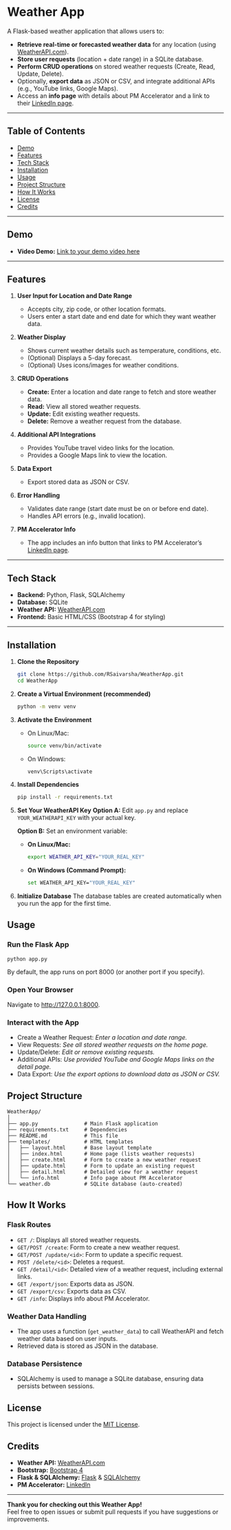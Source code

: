 # Weather App

A Flask-based weather application that allows users to:

- **Retrieve real-time or forecasted weather data** for any location (using [WeatherAPI.com](https://www.weatherapi.com/)).
- **Store user requests** (location + date range) in a SQLite database.
- **Perform CRUD operations** on stored weather requests (Create, Read, Update, Delete).
- Optionally, **export data** as JSON or CSV, and integrate additional APIs (e.g., YouTube links, Google Maps).
- Access an **info page** with details about PM Accelerator and a link to their [LinkedIn page](https://www.linkedin.com/company/product-manager-accelerator/).

---

## Table of Contents

- [Demo](#demo)
- [Features](#features)
- [Tech Stack](#tech-stack)
- [Installation](#installation)
- [Usage](#usage)
- [Project Structure](#project-structure)
- [How It Works](#how-it-works)
- [License](#license)
- [Credits](#credits)

---

## Demo

- **Video Demo:** [Link to your demo video here](https://drive.google.com/file/d/1FE7r7UyP81YjAomk-r8VfVbhxdMxdVDC/view?usp=sharing)

---

## Features

1. **User Input for Location and Date Range**  
   - Accepts city, zip code, or other location formats.
   - Users enter a start date and end date for which they want weather data.

2. **Weather Display**  
   - Shows current weather details such as temperature, conditions, etc.
   - (Optional) Displays a 5-day forecast.
   - (Optional) Uses icons/images for weather conditions.
  
3. **CRUD Operations**  
   - **Create:** Enter a location and date range to fetch and store weather data.
   - **Read:** View all stored weather requests.
   - **Update:** Edit existing weather requests.
   - **Delete:** Remove a weather request from the database.

4. **Additional API Integrations**  
   - Provides YouTube travel video links for the location.
   - Provides a Google Maps link to view the location.
  
5. **Data Export**  
   - Export stored data as JSON or CSV.

6. **Error Handling**  
   - Validates date range (start date must be on or before end date).
   - Handles API errors (e.g., invalid location).

7. **PM Accelerator Info**  
   - The app includes an info button that links to PM Accelerator’s [LinkedIn page](https://www.linkedin.com/company/product-manager-accelerator/).

---

## Tech Stack

- **Backend:** Python, Flask, SQLAlchemy
- **Database:** SQLite
- **Weather API:** [WeatherAPI.com](https://www.weatherapi.com/)
- **Frontend:** Basic HTML/CSS (Bootstrap 4 for styling)

---

## Installation

1. **Clone the Repository**  
   ```bash
   git clone https://github.com/RSaivarsha/WeatherApp.git
   cd WeatherApp
2. **Create a Virtual Environment (recommended)**
    ```bash
    python -m venv venv
3. **Activate the Environment**
   - On Linux/Mac:
      ```bash
      source venv/bin/activate
   - On Windows:
      ```bash
      venv\Scripts\activate
4. **Install Dependencies**
    ```bash
    pip install -r requirements.txt
5. **Set Your WeatherAPI Key**
    **Option A:**
    Edit `app.py` and replace `YOUR_WEATHERAPI_KEY` with your actual key.

    **Option B:**
    Set an environment variable:
   - **On Linux/Mac:**
      ```bash
      export WEATHER_API_KEY="YOUR_REAL_KEY"
    - **On Windows (Command Prompt):**
      ```bash
      set WEATHER_API_KEY="YOUR_REAL_KEY"
6. **Initialize Database**
    The database tables are created automatically when you run the app for the first time.

 
## Usage

### Run the Flask App

    
    python app.py

By default, the app runs on port 8000 (or another port if you specify).

### Open Your Browser
Navigate to http://127.0.0.1:8000.

### Interact with the App
- Create a Weather Request: *Enter a location and date range.*
- View Requests: *See all stored weather requests on the home page.*
- Update/Delete: *Edit or remove existing requests.*
- Additional APIs: *Use provided YouTube and Google Maps links on the detail page.*
- Data Export: *Use the export options to download data as JSON or CSV.*

## Project Structure 
    
    WeatherApp/
    │
    ├── app.py               # Main Flask application
    ├── requirements.txt     # Dependencies
    ├── README.md            # This file
    ├── templates/           # HTML templates
    │   ├── layout.html      # Base layout template
    │   ├── index.html       # Home page (lists weather requests)
    │   ├── create.html      # Form to create a new weather request
    │   ├── update.html      # Form to update an existing request
    │   ├── detail.html      # Detailed view for a weather request
    │   └── info.html        # Info page about PM Accelerator
    └── weather.db           # SQLite database (auto-created)

## How It Works

### Flask Routes
- `GET /`: Displays all stored weather requests.
- `GET/POST /create`: Form to create a new weather request.
- `GET/POST /update/<id>`: Form to update a specific request.
- `POST /delete/<id>`: Deletes a request.
- `GET /detail/<id>`: Detailed view of a weather request, including external links.
- `GET /export/json`: Exports data as JSON.
- `GET /export/csv`: Exports data as CSV.
- `GET /info`: Displays info about PM Accelerator.

### Weather Data Handling
- The app uses a function (`get_weather_data`) to call WeatherAPI and fetch weather data based on user inputs.
- Retrieved data is stored as JSON in the database.

### Database Persistence
- SQLAlchemy is used to manage a SQLite database, ensuring data persists between sessions.

## License
This project is licensed under the [MIT License](LICENSE).

## Credits
- **Weather API:** [WeatherAPI.com](https://www.weatherapi.com/)
- **Bootstrap:** [Bootstrap 4](https://getbootstrap.com/)
- **Flask & SQLAlchemy:** [Flask](https://flask.palletsprojects.com/) & [SQLAlchemy](https://www.sqlalchemy.org/)
- **PM Accelerator:** [LinkedIn](https://www.linkedin.com/company/product-manager-accelerator/)

---

**Thank you for checking out this Weather App!**  
Feel free to open issues or submit pull requests if you have suggestions or improvements.




